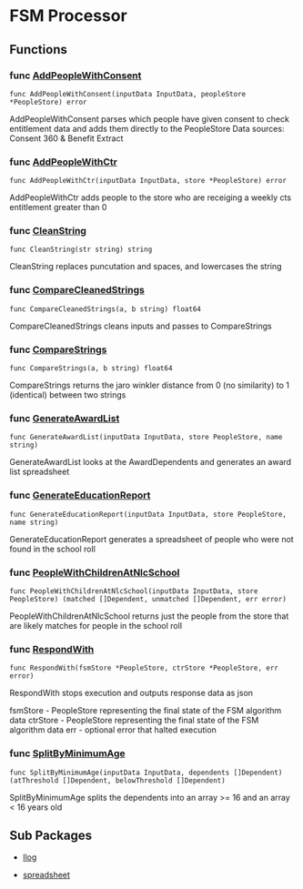 # FSM Processor

## Functions

### func [AddPeopleWithConsent](/consent.go#L15)

`func AddPeopleWithConsent(inputData InputData, peopleStore *PeopleStore) error`

AddPeopleWithConsent parses which people have given consent to check entitlement data
and adds them directly to the PeopleStore
Data sources: Consent 360 & Benefit Extract

### func [AddPeopleWithCtr](/income_check.go#L116)

`func AddPeopleWithCtr(inputData InputData, store *PeopleStore) error`

AddPeopleWithCtr adds people to the store who are receiging a
weekly cts entitlement greater than 0

### func [CleanString](/helpers.go#L16)

`func CleanString(str string) string`

CleanString replaces puncutation and spaces, and lowercases the string

### func [CompareCleanedStrings](/helpers.go#L26)

`func CompareCleanedStrings(a, b string) float64`

CompareCleanedStrings cleans inputs and passes to CompareStrings

### func [CompareStrings](/helpers.go#L21)

`func CompareStrings(a, b string) float64`

CompareStrings returns the jaro winkler distance from 0 (no similarity) to 1 (identical) between two strings

### func [GenerateAwardList](/award_list.go#L14)

`func GenerateAwardList(inputData InputData, store PeopleStore, name string)`

GenerateAwardList looks at the AwardDependents and generates an award list spreadsheet

### func [GenerateEducationReport](/education_report.go#L13)

`func GenerateEducationReport(inputData InputData, store PeopleStore, name string)`

GenerateEducationReport generates a spreadsheet of people who were not found in the school roll

### func [PeopleWithChildrenAtNlcSchool](/school_matcher.go#L22)

`func PeopleWithChildrenAtNlcSchool(inputData InputData, store PeopleStore) (matched []Dependent, unmatched []Dependent, err error)`

PeopleWithChildrenAtNlcSchool returns just the people from the store
that are likely matches for people in the school roll

### func [RespondWith](/response.go#L17)

`func RespondWith(fsmStore *PeopleStore, ctrStore *PeopleStore, err error)`

RespondWith stops execution and outputs response data as json

fsmStore - PeopleStore representing the final state of the FSM algorithm data
ctrStore - PeopleStore representing the final state of the FSM algorithm data
err - optional error that halted execution

### func [SplitByMinimumAge](/helpers.go#L58)

`func SplitByMinimumAge(inputData InputData, dependents []Dependent) (atThreshold []Dependent, belowThreshold []Dependent)`

SplitByMinimumAge splits the dependents into an array >= 16 and an array < 16 years old

## Sub Packages

* [llog](./llog)

* [spreadsheet](./spreadsheet)
